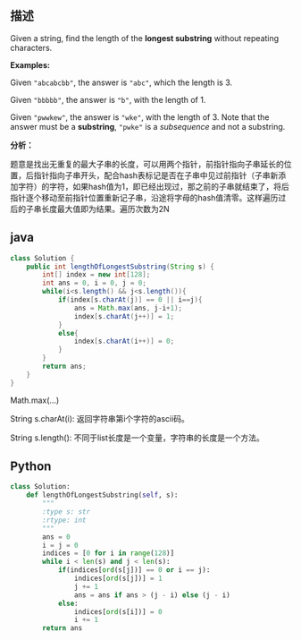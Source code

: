 ## 描述

Given a string, find the length of the **longest substring** without repeating characters.

**Examples:**

Given `"abcabcbb"`, the answer is `"abc"`, which the length is 3.

Given `"bbbbb"`, the answer is `"b"`, with the length of 1.

Given `"pwwkew"`, the answer is `"wke"`, with the length of 3. Note that the answer must be a **substring**, `"pwke"` is a *subsequence* and not a substring.

**分析：**

题意是找出无重复的最大子串的长度，可以用两个指针，前指针指向子串延长的位置，后指针指向子串开头，配合hash表标记是否在子串中见过前指针（子串新添加字符）的字符，如果hash值为1，即已经出现过，那之前的子串就结束了，将后指针逐个移动至前指针位置重新记子串，沿途将字母的hash值清零。这样遍历过后的子串长度最大值即为结果。遍历次数为2N

## java

```java
class Solution {
    public int lengthOfLongestSubstring(String s) {
        int[] index = new int[128];
        int ans = 0, i = 0, j = 0;
        while(i<s.length() && j<s.length()){
            if(index[s.charAt(j)] == 0 || i==j){
                ans = Math.max(ans, j-i+1);
                index[s.charAt(j++)] = 1;
            }
            else{
                index[s.charAt(i++)] = 0;
            }
        }
        return ans;
    }
}
```

Math.max(...)

String s.charAt(i): 返回字符串第i个字符的ascii码。

String s.length(): 不同于list长度是一个变量，字符串的长度是一个方法。

## Python

```python
class Solution:
    def lengthOfLongestSubstring(self, s):
        """
        :type s: str
        :rtype: int
        """
        ans = 0
        i = j = 0
        indices = [0 for i in range(128)]
        while i < len(s) and j < len(s):
            if(indices[ord(s[j])] == 0 or i == j):
                indices[ord(s[j])] = 1
                j += 1
                ans = ans if ans > (j - i) else (j - i)
            else:
                indices[ord(s[i])] = 0
                i += 1
        return ans
```

